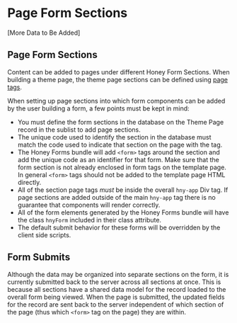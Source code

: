 # Page Form Sections

[More Data to Be Added]

## Page Form Sections

Content can be added to pages under different Honey Form Sections. When building a theme page, the theme page sections can be defined using [page tags](https://www.notion.so/Honey-Page-Tags-72ba38694e644326abe971bac1e98b58). 

When setting up page sections into which form components can be added by the user building a form, a few points must be kept in mind:

- You must define the form sections in the database on the Theme Page record in the sublist to add page sections.
- The unique code used to identify the section in the database must match the code used to indicate that section on the page with the tag.
- The Honey Forms bundle will add `<form>` tags around the section and add the unique code as an identifier for that form. Make sure that the form section is not already enclosed in form tags on the template page. In general `<form>` tags should not be added to the template page HTML directly.
- All of the section page tags *must* be inside the overall `hny-app` Div tag. If page sections are added outside of the main `hny-app` tag there is no guarantee that components will render correctly.
- All of the form elements generated by the Honey Forms bundle will have the class `hnyForm` included in their class attribute.
- The default submit behavior for these forms will be overridden by the client side scripts.

## Form Submits

Although the data may be organized into separate sections on the form, it is currently submitted back to the server across all sections at once. This is because all sections have a shared data model for the record loaded to the overall form being viewed. When the page is submitted, the updated fields for the record are sent back to the server independent of which section of the page (thus which `<form>` tag on the page) they are within.